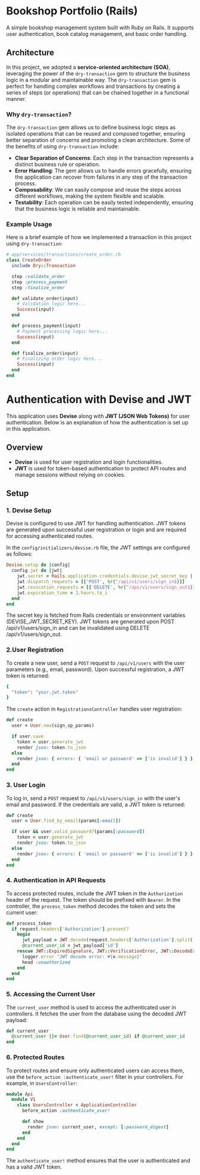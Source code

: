 # Bookshop Portfolio (Rails)
A simple bookshop management system built with Ruby on Rails. It supports user authentication, book catalog management, and basic order handling.

## Architecture

In this project, we adopted a **service-oriented architecture (SOA)**, leveraging the power of the `dry-transaction` gem to structure the business logic in a modular and maintainable way. The `dry-transaction` gem is perfect for handling complex workflows and transactions by creating a series of steps (or operations) that can be chained together in a functional manner.

### Why `dry-transaction`?

The `dry-transaction` gem allows us to define business logic steps as isolated operations that can be reused and composed together, ensuring better separation of concerns and promoting a clean architecture. Some of the benefits of using `dry-transaction` include:

- **Clear Separation of Concerns**: Each step in the transaction represents a distinct business rule or operation.
- **Error Handling**: The gem allows us to handle errors gracefully, ensuring the application can recover from failures in any step of the transaction process.
- **Composability**: We can easily compose and reuse the steps across different workflows, making the system flexible and scalable.
- **Testability**: Each operation can be easily tested independently, ensuring that the business logic is reliable and maintainable.

### Example Usage

Here is a brief example of how we implemented a transaction in this project using `dry-transaction`:

```ruby
# app/services/transactions/create_order.rb
class CreateOrder
  include Dry::Transaction

  step :validate_order
  step :process_payment
  step :finalize_order

  def validate_order(input)
    # Validation logic here...
    Success(input)
  end

  def process_payment(input)
    # Payment processing logic here...
    Success(input)
  end

  def finalize_order(input)
    # Finalizing order logic here...
    Success(input)
  end
end
```

# Authentication with Devise and JWT

This application uses **Devise** along with **JWT (JSON Web Tokens)** for user authentication. Below is an explanation of how the authentication is set up in this application.

## Overview

- **Devise** is used for user registration and login functionalities.
- **JWT** is used for token-based authentication to protect API routes and manage sessions without relying on cookies.

## Setup

### 1. Devise Setup
Devise is configured to use JWT for handling authentication. JWT tokens are generated upon successful user registration or login and are required for accessing authenticated routes.

In the `config/initializers/devise.rb` file, the JWT settings are configured as follows:

```ruby
Devise.setup do |config|
  config.jwt do |jwt|
    jwt.secret = Rails.application.credentials.devise_jwt_secret_key || ENV['DEVISE_JWT_SECRET_KEY']
    jwt.dispatch_requests = [['POST', %r{^/api/v1/users/sign_in$}]]
    jwt.revocation_requests = [['DELETE', %r{^/api/v1/users/sign_out$}]]
    jwt.expiration_time = 2.hours.to_i
  end
end
```
The secret key is fetched from Rails credentials or environment variables (DEVISE_JWT_SECRET_KEY).
JWT tokens are generated upon POST /api/v1/users/sign_in and can be invalidated using DELETE /api/v1/users/sign_out.

### 2.User Registration
To create a new user, send a `POST` request to `/api/v1/users` with the user parameters (e.g., email, password). Upon successful registration, a JWT token is returned:
```ruby
{
  "token": "your.jwt.token"
}
```
The `create` action in `RegistrationsController` handles user registration:
```ruby
def create
  user = User.new(sign_up_params)

  if user.save
    token = user.generate_jwt
    render json: token.to_json
  else
    render json: { errors: { 'email or password' => ['is invalid'] } }, status: :unprocessable_entity
  end
end
```
### 3. User Login
To log in, send a `POST` request to `/api/v1/users/sign_in` with the user's email and password. If the credentials are valid, a JWT token is returned:
```ruby
def create
  user = User.find_by_email(params[:email])

  if user && user.valid_password?(params[:password])
    token = user.generate_jwt
    render json: token.to_json
  else
    render json: { errors: { 'email or password' => ['is invalid'] } }, status: :unprocessable_entity
  end
end
```
### 4. Authentication in API Requests
To access protected routes, include the JWT token in the `Authorization` header of the request. The token should be prefixed with `Bearer`.
In the controller, the `process_token` method decodes the token and sets the current user:
```ruby
def process_token
  if request.headers['Authorization'].present?
    begin
      jwt_payload = JWT.decode(request.headers['Authorization'].split(' ')[1], ENV['DEVISE_JWT_SECRET_KEY']).first
      @current_user_id = jwt_payload['id']
    rescue JWT::ExpiredSignature, JWT::VerificationError, JWT::DecodeError => e
      logger.error "JWT decode error: #{e.message}"
      head :unauthorized
    end
  end
end
```
### 5. Accessing the Current User
The `current_user` method is used to access the authenticated user in controllers. It fetches the user from the database using the decoded JWT payload:
```ruby
def current_user
  @current_user ||= User.find(@current_user_id) if @current_user_id
end
```
### 6. Protected Routes
To protect routes and ensure only authenticated users can access them, use the `before_action :authenticate_user!` filter in your controllers. For example, in `UsersController`:
```ruby
module Api
  module V1
    class UsersController < ApplicationController
      before_action :authenticate_user!

      def show
        render json: current_user, except: [:password_digest]
      end
    end
  end
end
```
The `authenticate_user!` method ensures that the user is authenticated and has a valid JWT token.

